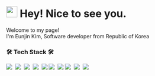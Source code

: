 <h1><img src="https://emojis.slackmojis.com/emojis/images/1531849430/4246/blob-sunglasses.gif?1531849430" width="30"/> Hey! Nice to see you.</h1>


<p>Welcome to my page! </br> I'm Eunjin Kim, Software developer from Republic of Korea

<h3>🛠 Tech Stack 🛠</h3>

<p >
  <img src="https://img.shields.io/badge/Java-007396?style=flat-square&logo=Java&logoColor=white"/></a>&nbsp
  <img src="https://img.shields.io/badge/Python-3766AB?style=flat-square&logo=Python&logoColor=white"/></a>&nbsp  
<!--   <img src="https://img.shields.io/badge/Javascript-ffb13b?style=flat-square&logo=javascript&logoColor=white"/></a>&nbsp  -->
  <img src="https://img.shields.io/badge/C-A8B9CC?style=flat-square&logo=C&logoColor=white"/></a>&nbsp
<!--   <img src="https://img.shields.io/badge/HTML-E34F26?style=flat-square&logo=html5&logoColor=white"/> 
  <img src="https://img.shields.io/badge/css-1572B6?style=flat-square&logo=css3&logoColor=white"/></a>&nbsp  -->
<!--   <img src="https://img.shields.io/badge/JSP-007396?style=flat-square&logo=java&logoColor=white"/> -->
  <img src="https://img.shields.io/badge/Spring-6DB33F?style=flat-square&logo=Spring&logoColor=white"/></a>&nbsp
  <img src="https://img.shields.io/badge/Spring Boot-6DB33F?style=flat-square&logo=Spring Boot&logoColor=white"/>
  <img src="https://img.shields.io/badge/Django-092E20?style=flat-square&logo=Django&logoColor=white"/></a>&nbsp
  <img src="https://img.shields.io/badge/Android-3DDC84?style=flat-square&logo=android&logoColor=white"/>
  <img src="https://img.shields.io/badge/MySQL-E6B91E?style=flat-square&logo=MySql&logoColor=white"/></a>&nbsp 
  <img src="https://img.shields.io/badge/Oracle-DB3552?style=flat-square&logo=Oracle&logoColor=white"/></a>&nbsp  
  <img src="https://img.shields.io/badge/AWS-333664?style=flat-square&logo=amazon-aws&logoColor=white"/></a>&nbsp 
<!--   <br>
  <img src="https://img.shields.io/badge/Numpy-007396?style=flat-square&logo=Numpy&logoColor=white"/></a>&nbsp 
  <img src="https://img.shields.io/badge/Pandas-3766AB?style=flat-square&logo=Pandas&logoColor=white"/></a>&nbsp -->
</p>

<!-- 
<h3>Status</h3>

<img src="https://github-readme-stats.vercel.app/api/top-langs/?username=EUNDINI&layout=compact&theme=blue"/>

</br>

<h3>CodingTest(백준 sloved.ac 레벨)</h3>

[![Solved.ac프로필](http://mazassumnida.wtf/api/generate_badge?boj=ilgolf)](https://solved.ac/lee08236)
-->
